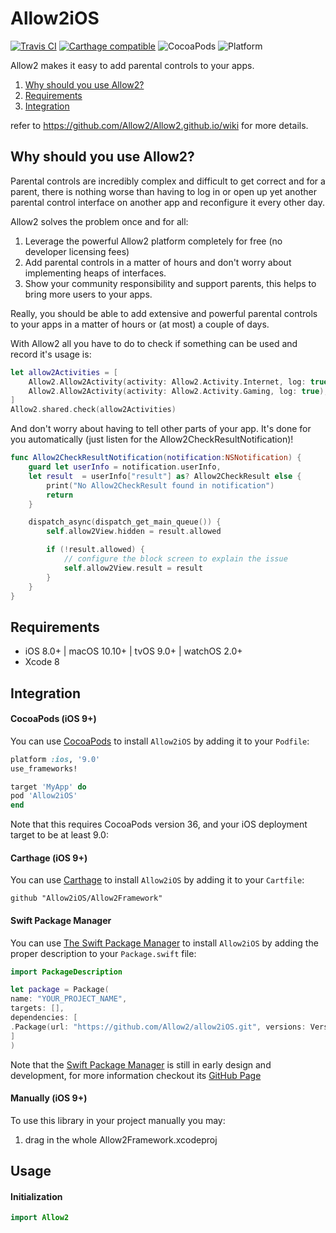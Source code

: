 # Allow2iOS

[![Travis CI](https://travis-ci.org/Allow2/allow2iOS.svg?branch=master)](https://travis-ci.org/Allow2/allow2iOS) [![Carthage compatible](https://img.shields.io/badge/Carthage-compatible-4BC51D.svg?style=flat)](https://github.com/Carthage/Carthage) ![CocoaPods](https://img.shields.io/cocoapods/v/Allow2iOS.svg) ![Platform](https://img.shields.io/badge/platforms-iOS%210.0+-333333.svg)

Allow2 makes it easy to add parental controls to your apps.

1. [Why should you use Allow2?](#why-should-you-use-allow2)
2. [Requirements](#requirements)
3. [Integration](#integration)

refer to https://github.com/Allow2/Allow2.github.io/wiki for more details.

## Why should you use Allow2?

Parental controls are incredibly complex and difficult to get correct and for a parent, there is nothing worse than having to log in or open up yet another parental control interface on another app and reconfigure it every other day.

Allow2 solves the problem once and for all:

1. Leverage the powerful Allow2 platform completely for free (no developer licensing fees)
2. Add parental controls in a matter of hours and don't worry about implementing heaps of interfaces.
3. Show your community responsibility and support parents, this helps to bring more users to your apps.

Really, you should be able to add extensive and powerful parental controls to your apps in a matter of hours or (at most) a couple of days.

With Allow2 all you have to do to check if something can be used and record it's usage is:

```swift
let allow2Activities = [
    Allow2.Allow2Activity(activity: Allow2.Activity.Internet, log: true), // this is an internet based app
    Allow2.Allow2Activity(activity: Allow2.Activity.Gaming, log: true),   // and it's gaming related, can also use "Messaging", "Social", "Electricity" and more...
]
Allow2.shared.check(allow2Activities)
```

And don't worry about having to tell other parts of your app. It's done for you automatically (just listen for the Allow2CheckResultNotification)!

```swift
func Allow2CheckResultNotification(notification:NSNotification) {
    guard let userInfo = notification.userInfo,
    let result  = userInfo["result"] as? Allow2CheckResult else {
        print("No Allow2CheckResult found in notification")
        return
    }

    dispatch_async(dispatch_get_main_queue()) {
        self.allow2View.hidden = result.allowed

        if (!result.allowed) {
            // configure the block screen to explain the issue
            self.allow2View.result = result
        }
    }
}

```

## Requirements

- iOS 8.0+ | macOS 10.10+ | tvOS 9.0+ | watchOS 2.0+
- Xcode 8

## Integration

#### CocoaPods (iOS 9+)

You can use [CocoaPods](http://cocoapods.org/) to install `Allow2iOS` by adding it to your `Podfile`:

```ruby
platform :ios, '9.0'
use_frameworks!

target 'MyApp' do
pod 'Allow2iOS'
end
```

Note that this requires CocoaPods version 36, and your iOS deployment target to be at least 9.0:


#### Carthage (iOS 9+)

You can use [Carthage](https://github.com/Carthage/Carthage) to install `Allow2iOS` by adding it to your `Cartfile`:

```
github "Allow2iOS/Allow2Framework"
```

#### Swift Package Manager

You can use [The Swift Package Manager](https://swift.org/package-manager) to install `Allow2iOS` by adding the proper description to your `Package.swift` file:

```swift
import PackageDescription

let package = Package(
name: "YOUR_PROJECT_NAME",
targets: [],
dependencies: [
.Package(url: "https://github.com/Allow2/allow2iOS.git", versions: Version(1,0,0)..<Version(2, .max, .max)),
]
)
```

Note that the [Swift Package Manager](https://swift.org/package-manager) is still in early design and development, for more information checkout its [GitHub Page](https://github.com/apple/swift-package-manager)

#### Manually (iOS 9+)

To use this library in your project manually you may:  

1. drag in the whole Allow2Framework.xcodeproj

## Usage

#### Initialization

```swift
import Allow2
```

